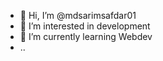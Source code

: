 - 👋 Hi, I’m @mdsarimsafdar01
- 👀 I’m interested in development
- 🌱 I’m currently learning Webdev
- ..

<!---
mdsarimsafdar01/mdsarimsafdar01 is a ✨ special ✨ repository because its `README.md` (this file) appears on your GitHub profile.
You can click the Preview link to take a look at your changes.
--->
